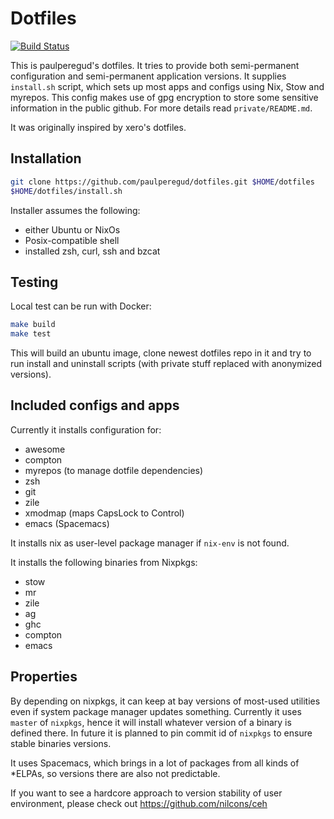 # Dotfiles

[![Build Status](https://travis-ci.org/paulperegud/dotfiles.svg?branch=master)](https://travis-ci.org/paulperegud/dotfiles)

This is paulperegud's dotfiles. It tries to provide both semi-permanent configuration
and semi-permanent application versions. It supplies `install.sh` script, which
sets up most apps and configs using Nix, Stow and myrepos. This config makes use
of gpg encryption to store some sensitive information in the public github. For
more details read `private/README.md`.

It was originally inspired by xero's dotfiles.

## Installation

```sh
git clone https://github.com/paulperegud/dotfiles.git $HOME/dotfiles
$HOME/dotfiles/install.sh
```

Installer assumes the following:

* either Ubuntu or NixOs
* Posix-compatible shell
* installed zsh, curl, ssh and bzcat

## Testing

Local test can be run with Docker:

```sh
make build
make test
```

This will build an ubuntu image, clone newest dotfiles repo in it and try to run
install and uninstall scripts (with private stuff replaced with anonymized
versions).

## Included configs and apps

Currently it installs configuration for:

* awesome
* compton
* myrepos (to manage dotfile dependencies)
* zsh
* git
* zile
* xmodmap (maps CapsLock to Control)
* emacs (Spacemacs)

It installs nix as user-level package manager if `nix-env` is not found.

It installs the following binaries from Nixpkgs:

* stow
* mr
* zile
* ag
* ghc
* compton
* emacs

## Properties

By depending on nixpkgs, it can keep at bay versions of most-used utilities even
if system package manager updates something. Currently it uses `master` of
`nixpkgs`, hence it will install whatever version of a binary is defined there.
In future it is planned to pin commit id of `nixpkgs` to ensure stable binaries
versions.

It uses Spacemacs, which brings in a lot of packages from all kinds of *ELPAs,
so versions there are also not predictable.

If you want to see a hardcore approach to version stability of user
environment, please check out https://github.com/nilcons/ceh
